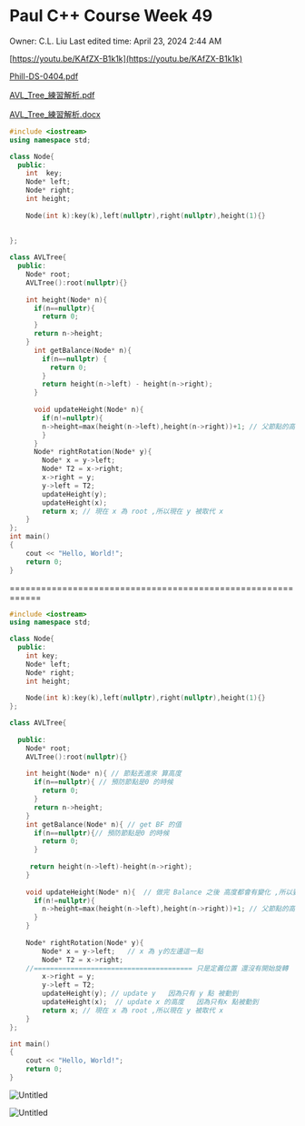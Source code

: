 # Paul C++ Course Week 49

Owner: C.L. Liu
Last edited time: April 23, 2024 2:44 AM

[https://youtu.be/KAfZX-B1k1k](https://youtu.be/KAfZX-B1k1k)

[Phill-DS-0404.pdf](Paul%20C++%20Course%20Week%2049%206e61d214f4ed424aae3354477ee4f836/Phill-DS-0404.pdf)

[AVL_Tree_練習解析.pdf](Paul%20C++%20Course%20Week%2049%206e61d214f4ed424aae3354477ee4f836/AVL_Tree_%25E7%25B7%25B4%25E7%25BF%2592%25E8%25A7%25A3%25E6%259E%2590.pdf)

[AVL_Tree_練習解析.docx](Paul%20C++%20Course%20Week%2049%206e61d214f4ed424aae3354477ee4f836/AVL_Tree_%25E7%25B7%25B4%25E7%25BF%2592%25E8%25A7%25A3%25E6%259E%2590.docx)

```cpp
#include <iostream>
using namespace std;

class Node{
  public: 
    int  key;
    Node* left;
    Node* right;
    int height;
    
    Node(int k):key(k),left(nullptr),right(nullptr),height(1){}
  
  
};

class AVLTree{
  public: 
    Node* root;
    AVLTree():root(nullptr){}
    
    int height(Node* n){
      if(n==nullptr){
        return 0;
      } 
      return n->height;
    }
      int getBalance(Node* n){
        if(n==nullptr) {
          return 0;
        }
        return height(n->left) - height(n->right);
      }
      
      void updateHeight(Node* n){
        if(n!=nullptr){
        n->height=max(height(n->left),height(n->right))+1; // 父節點的高度  
        }
      }
      Node* rightRotation(Node* y){
        Node* x = y->left;
        Node* T2 = x->right;
        x->right = y;
        y->left = T2;
        updateHeight(y);
        updateHeight(x);
        return x; // 現在 x 為 root ,所以現在 y 被取代 x  
    }
};
int main() 
{
    cout << "Hello, World!";
    return 0;
}
```

============================================================

```cpp
#include <iostream>
using namespace std;

class Node{
  public:
    int key;
    Node* left;
    Node* right;
    int height;
    
    Node(int k):key(k),left(nullptr),right(nullptr),height(1){}
};

class AVLTree{
  
  public: 
    Node* root;
    AVLTree():root(nullptr){}
    
    int height(Node* n){ // 節點丟進來 算高度
      if(n==nullptr){ // 預防節點是0 的時候  
        return 0;
      }
      return n->height;
    }
    int getBalance(Node* n){ // get BF 的值
      if(n==nullptr){// 預防節點是0 的時候 
        return 0;
      }
    
     return height(n->left)-height(n->right);
    }
    
    void updateHeight(Node* n){  // 做完 Balance 之後 高度都會有變化 ,所以要重新計算高度
      if(n!=nullptr){
        n->height=max(height(n->left),height(n->right))+1; // 父節點的高度  因為父節點 又比子節點高一階 所以 +1 
      }
    }
    
    Node* rightRotation(Node* y){
        Node* x = y->left;   // x 為 y的左邊這一點 
        Node* T2 = x->right;
    //======================================= 只是定義位置 還沒有開始旋轉 
        x->right = y;
        y->left = T2;
        updateHeight(y); // update y   因為只有 y 點 被動到
        updateHeight(x);  // update x 的高度   因為只有x 點被動到
        return x; // 現在 x 為 root ,所以現在 y 被取代 x  
    }
};

int main() 
{
    cout << "Hello, World!";
    return 0;
}
```

![Untitled](Paul%20C++%20Course%20Week%2049%206e61d214f4ed424aae3354477ee4f836/Untitled.png)

![Untitled](Paul%20C++%20Course%20Week%2049%206e61d214f4ed424aae3354477ee4f836/Untitled%201.png)